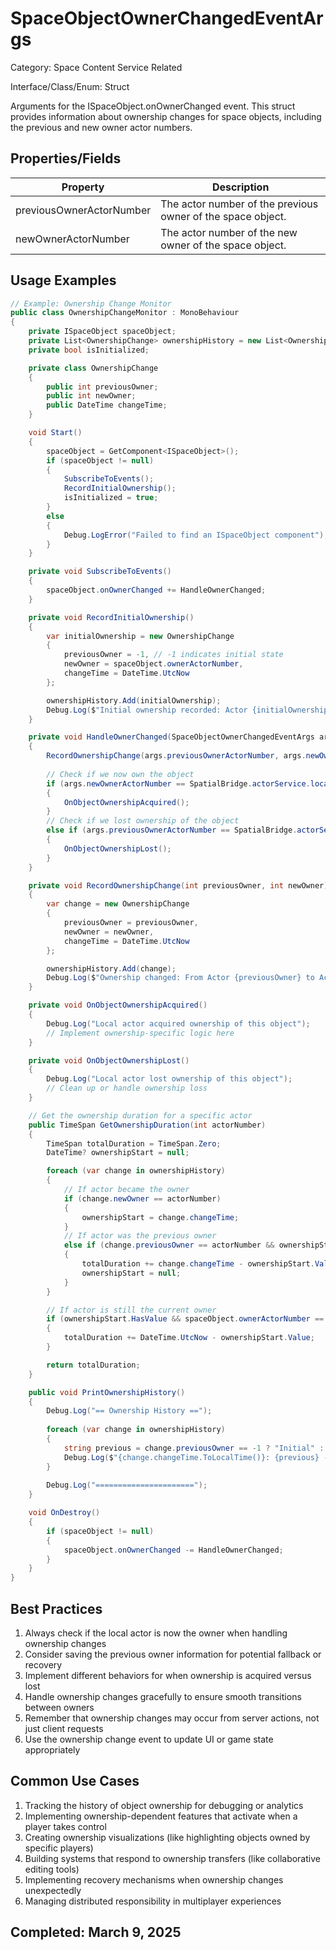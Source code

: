# SpaceObjectOwnerChangedEventArgs

Category: Space Content Service Related

Interface/Class/Enum: Struct

Arguments for the ISpaceObject.onOwnerChanged event. This struct provides information about ownership changes for space objects, including the previous and new owner actor numbers.

## Properties/Fields

| Property | Description |
| --- | --- |
| previousOwnerActorNumber | The actor number of the previous owner of the space object. |
| newOwnerActorNumber | The actor number of the new owner of the space object. |

## Usage Examples

```csharp
// Example: Ownership Change Monitor
public class OwnershipChangeMonitor : MonoBehaviour
{
    private ISpaceObject spaceObject;
    private List<OwnershipChange> ownershipHistory = new List<OwnershipChange>();
    private bool isInitialized;

    private class OwnershipChange
    {
        public int previousOwner;
        public int newOwner;
        public DateTime changeTime;
    }

    void Start()
    {
        spaceObject = GetComponent<ISpaceObject>();
        if (spaceObject != null)
        {
            SubscribeToEvents();
            RecordInitialOwnership();
            isInitialized = true;
        }
        else
        {
            Debug.LogError("Failed to find an ISpaceObject component");
        }
    }

    private void SubscribeToEvents()
    {
        spaceObject.onOwnerChanged += HandleOwnerChanged;
    }

    private void RecordInitialOwnership()
    {
        var initialOwnership = new OwnershipChange
        {
            previousOwner = -1, // -1 indicates initial state
            newOwner = spaceObject.ownerActorNumber,
            changeTime = DateTime.UtcNow
        };

        ownershipHistory.Add(initialOwnership);
        Debug.Log($"Initial ownership recorded: Actor {initialOwnership.newOwner}");
    }

    private void HandleOwnerChanged(SpaceObjectOwnerChangedEventArgs args)
    {
        RecordOwnershipChange(args.previousOwnerActorNumber, args.newOwnerActorNumber);
        
        // Check if we now own the object
        if (args.newOwnerActorNumber == SpatialBridge.actorService.localActor.actorNumber)
        {
            OnObjectOwnershipAcquired();
        }
        // Check if we lost ownership of the object
        else if (args.previousOwnerActorNumber == SpatialBridge.actorService.localActor.actorNumber)
        {
            OnObjectOwnershipLost();
        }
    }

    private void RecordOwnershipChange(int previousOwner, int newOwner)
    {
        var change = new OwnershipChange
        {
            previousOwner = previousOwner,
            newOwner = newOwner,
            changeTime = DateTime.UtcNow
        };

        ownershipHistory.Add(change);
        Debug.Log($"Ownership changed: From Actor {previousOwner} to Actor {newOwner}");
    }

    private void OnObjectOwnershipAcquired()
    {
        Debug.Log("Local actor acquired ownership of this object");
        // Implement ownership-specific logic here
    }

    private void OnObjectOwnershipLost()
    {
        Debug.Log("Local actor lost ownership of this object");
        // Clean up or handle ownership loss
    }

    // Get the ownership duration for a specific actor
    public TimeSpan GetOwnershipDuration(int actorNumber)
    {
        TimeSpan totalDuration = TimeSpan.Zero;
        DateTime? ownershipStart = null;

        foreach (var change in ownershipHistory)
        {
            // If actor became the owner
            if (change.newOwner == actorNumber)
            {
                ownershipStart = change.changeTime;
            }
            // If actor was the previous owner
            else if (change.previousOwner == actorNumber && ownershipStart.HasValue)
            {
                totalDuration += change.changeTime - ownershipStart.Value;
                ownershipStart = null;
            }
        }

        // If actor is still the current owner
        if (ownershipStart.HasValue && spaceObject.ownerActorNumber == actorNumber)
        {
            totalDuration += DateTime.UtcNow - ownershipStart.Value;
        }

        return totalDuration;
    }

    public void PrintOwnershipHistory()
    {
        Debug.Log("== Ownership History ==");
        
        foreach (var change in ownershipHistory)
        {
            string previous = change.previousOwner == -1 ? "Initial" : $"Actor {change.previousOwner}";
            Debug.Log($"{change.changeTime.ToLocalTime()}: {previous} -> Actor {change.newOwner}");
        }
        
        Debug.Log("======================");
    }

    void OnDestroy()
    {
        if (spaceObject != null)
        {
            spaceObject.onOwnerChanged -= HandleOwnerChanged;
        }
    }
}
```

## Best Practices

1. Always check if the local actor is now the owner when handling ownership changes
2. Consider saving the previous owner information for potential fallback or recovery
3. Implement different behaviors for when ownership is acquired versus lost
4. Handle ownership changes gracefully to ensure smooth transitions between owners
5. Remember that ownership changes may occur from server actions, not just client requests
6. Use the ownership change event to update UI or game state appropriately

## Common Use Cases

1. Tracking the history of object ownership for debugging or analytics
2. Implementing ownership-dependent features that activate when a player takes control
3. Creating ownership visualizations (like highlighting objects owned by specific players)
4. Building systems that respond to ownership transfers (like collaborative editing tools)
5. Implementing recovery mechanisms when ownership changes unexpectedly
6. Managing distributed responsibility in multiplayer experiences

## Completed: March 9, 2025
